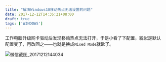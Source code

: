 ```yaml
---
title: "解决Windows10移动热点无法设置的问题"
date: 2017-12-12T14:36:21+08:00
draft: true
tags: ['WINDOWS']
---
```


工作电脑升级网卡驱动后发现移动热点无法打开，于是小看了下配置，貌似是默认配置变了，再改回之——也就是换成`Mixed Mode`就欧了。

![微信截图_20171212144034](http://7xivdp.com1.z0.glb.clouddn.com/png/2017/12/9f9cd359b7c75953fc06daa7a06587a8.png/xyz)